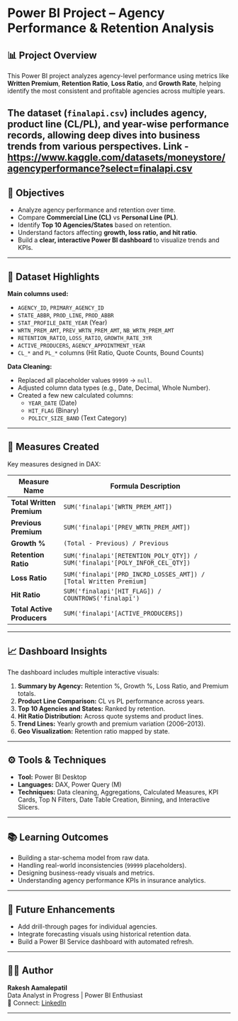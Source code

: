# Power BI Project – Agency Performance & Retention Analysis

## 📊 Project Overview
This Power BI project analyzes agency-level performance using metrics like **Written Premium**, **Retention Ratio**, **Loss Ratio**, and **Growth Rate**, helping identify the most consistent and profitable agencies across multiple years.

The dataset (`finalapi.csv`) includes agency, product line (CL/PL), and year-wise performance records, allowing deep dives into business trends from various perspectives.
Link - https://www.kaggle.com/datasets/moneystore/agencyperformance?select=finalapi.csv
---

## 🎯 Objectives
- Analyze agency performance and retention over time.
- Compare **Commercial Line (CL)** vs **Personal Line (PL)**.
- Identify **Top 10 Agencies/States** based on retention.
- Understand factors affecting **growth, loss ratio, and hit ratio**.
- Build a **clear, interactive Power BI dashboard** to visualize trends and KPIs.

---

## 🧩 Dataset Highlights
**Main columns used:**
- `AGENCY_ID`, `PRIMARY_AGENCY_ID`
- `STATE_ABBR`, `PROD_LINE`, `PROD_ABBR`
- `STAT_PROFILE_DATE_YEAR` (Year)
- `WRTN_PREM_AMT`, `PREV_WRTN_PREM_AMT`, `NB_WRTN_PREM_AMT`
- `RETENTION_RATIO`, `LOSS_RATIO`, `GROWTH_RATE_3YR`
- `ACTIVE_PRODUCERS`, `AGENCY_APPOINTMENT_YEAR`
- `CL_*` and `PL_*` columns (Hit Ratio, Quote Counts, Bound Counts)

**Data Cleaning:**
- Replaced all placeholder values `99999` → `null`.
- Adjusted column data types (e.g., Date, Decimal, Whole Number).
- Created a few new calculated columns:
  - `YEAR_DATE` (Date)
  - `HIT_FLAG` (Binary)
  - `POLICY_SIZE_BAND` (Text Category)

---

## 🧮 Measures Created
Key measures designed in DAX:

| Measure Name | Formula Description |
|---------------|---------------------|
| **Total Written Premium** | `SUM('finalapi'[WRTN_PREM_AMT])` |
| **Previous Premium** | `SUM('finalapi'[PREV_WRTN_PREM_AMT])` |
| **Growth %** | `(Total - Previous) / Previous` |
| **Retention Ratio** | `SUM('finalapi'[RETENTION_POLY_QTY]) / SUM('finalapi'[POLY_INFOR_CEL_QTY])` |
| **Loss Ratio** | `SUM('finalapi'[PRD_INCRD_LOSSES_AMT]) / [Total Written Premium]` |
| **Hit Ratio** | `SUM('finalapi'[HIT_FLAG]) / COUNTROWS('finalapi')` |
| **Total Active Producers** | `SUM('finalapi'[ACTIVE_PRODUCERS])` |

---

## 📈 Dashboard Insights
The dashboard includes multiple interactive visuals:
1. **Summary by Agency:** Retention %, Growth %, Loss Ratio, and Premium totals.
2. **Product Line Comparison:** CL vs PL performance across years.
3. **Top 10 Agencies and States:** Ranked by retention.
4. **Hit Ratio Distribution:** Across quote systems and product lines.
5. **Trend Lines:** Yearly growth and premium variation (2006–2013).
6. **Geo Visualization:** Retention ratio mapped by state.

---

## ⚙️ Tools & Techniques
- **Tool:** Power BI Desktop  
- **Languages:** DAX, Power Query (M)  
- **Techniques:** Data cleaning, Aggregations, Calculated Measures, KPI Cards, Top N Filters, Date Table Creation, Binning, and Interactive Slicers.  

---

## 📚 Learning Outcomes
- Building a star-schema model from raw data.
- Handling real-world inconsistencies (`99999` placeholders).
- Designing business-ready visuals and metrics.
- Understanding agency performance KPIs in insurance analytics.

---

## 🧠 Future Enhancements
- Add drill-through pages for individual agencies.
- Integrate forecasting visuals using historical retention data.
- Build a Power BI Service dashboard with automated refresh.

---

## 👨‍💻 Author
**Rakesh Aamalepatil**  
Data Analyst in Progress | Power BI Enthusiast  
📧 Connect: [LinkedIn](https://www.linkedin.com/in/rakeshaamalepatil)

---
